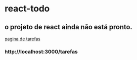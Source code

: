 # react-todo
## o projeto de react ainda não está pronto.

[pagina de tarefas](https://raw.githubusercontent.com/ciceromngr/react-todo/master/Captura%20de%20Tela%20(565).png)


### http://localhost:3000/tarefas
